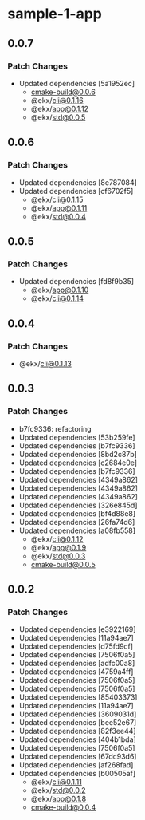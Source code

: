 # sample-1-app

## 0.0.7

### Patch Changes

- Updated dependencies [5a1952ec]
  - cmake-build@0.0.6
  - @ekx/cli@0.1.16
  - @ekx/app@0.1.12
  - @ekx/std@0.0.5

## 0.0.6

### Patch Changes

- Updated dependencies [8e787084]
- Updated dependencies [cf6702f5]
  - @ekx/cli@0.1.15
  - @ekx/app@0.1.11
  - @ekx/std@0.0.4

## 0.0.5

### Patch Changes

- Updated dependencies [fd8f9b35]
  - @ekx/app@0.1.10
  - @ekx/cli@0.1.14

## 0.0.4

### Patch Changes

- @ekx/cli@0.1.13

## 0.0.3

### Patch Changes

- b7fc9336: refactoring
- Updated dependencies [53b259fe]
- Updated dependencies [b7fc9336]
- Updated dependencies [8bd2c87b]
- Updated dependencies [c2684e0e]
- Updated dependencies [b7fc9336]
- Updated dependencies [4349a862]
- Updated dependencies [4349a862]
- Updated dependencies [4349a862]
- Updated dependencies [326e845d]
- Updated dependencies [bf4d88e8]
- Updated dependencies [26fa74d6]
- Updated dependencies [a08fb558]
  - @ekx/cli@0.1.12
  - @ekx/app@0.1.9
  - @ekx/std@0.0.3
  - cmake-build@0.0.5

## 0.0.2

### Patch Changes

- Updated dependencies [e3922169]
- Updated dependencies [11a94ae7]
- Updated dependencies [d75fd9cf]
- Updated dependencies [7506f0a5]
- Updated dependencies [adfc00a8]
- Updated dependencies [4759a4ff]
- Updated dependencies [7506f0a5]
- Updated dependencies [7506f0a5]
- Updated dependencies [85403373]
- Updated dependencies [11a94ae7]
- Updated dependencies [3609031d]
- Updated dependencies [bee52e67]
- Updated dependencies [82f3ee44]
- Updated dependencies [404b1bda]
- Updated dependencies [7506f0a5]
- Updated dependencies [67dc93d6]
- Updated dependencies [af268fad]
- Updated dependencies [b00505af]
  - @ekx/cli@0.1.11
  - @ekx/std@0.0.2
  - @ekx/app@0.1.8
  - cmake-build@0.0.4
